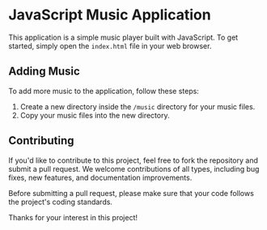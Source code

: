 # JavaScript Music Application

This application is a simple music player built with JavaScript. To get started, simply open the `index.html` file in your web browser.

## Adding Music

To add more music to the application, follow these steps:

1. Create a new directory inside the `/music` directory for your music files.
2. Copy your music files into the new directory.

## Contributing

If you'd like to contribute to this project, feel free to fork the repository and submit a pull request. We welcome contributions of all types, including bug fixes, new features, and documentation improvements.

Before submitting a pull request, please make sure that your code follows the project's coding standards.

Thanks for your interest in this project!
